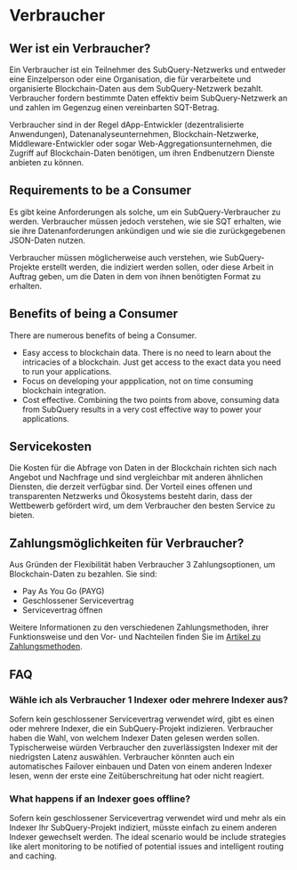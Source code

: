 # Verbraucher

## Wer ist ein Verbraucher?

Ein Verbraucher ist ein Teilnehmer des SubQuery-Netzwerks und entweder eine Einzelperson oder eine Organisation, die für verarbeitete und organisierte Blockchain-Daten aus dem SubQuery-Netzwerk bezahlt. Verbraucher fordern bestimmte Daten effektiv beim SubQuery-Netzwerk an und zahlen im Gegenzug einen vereinbarten SQT-Betrag.

Verbraucher sind in der Regel dApp-Entwickler (dezentralisierte Anwendungen), Datenanalyseunternehmen, Blockchain-Netzwerke, Middleware-Entwickler oder sogar Web-Aggregationsunternehmen, die Zugriff auf Blockchain-Daten benötigen, um ihren Endbenutzern Dienste anbieten zu können.

## Requirements to be a Consumer

Es gibt keine Anforderungen als solche, um ein SubQuery-Verbraucher zu werden. Verbraucher müssen jedoch verstehen, wie sie SQT erhalten, wie sie ihre Datenanforderungen ankündigen und wie sie die zurückgegebenen JSON-Daten nutzen.

Verbraucher müssen möglicherweise auch verstehen, wie SubQuery-Projekte erstellt werden, die indiziert werden sollen, oder diese Arbeit in Auftrag geben, um die Daten in dem von ihnen benötigten Format zu erhalten.

## Benefits of being a Consumer

There are numerous benefits of being a Consumer.

- Easy access to blockchain data. There is no need to learn about the intricacies of a blockchain. Just get access to the exact data you need to run your applications.
- Focus on developing your appplication, not on time consuming blockchain integration.
- Cost effective. Combining the two points from above, consuming data from SubQuery results in a very cost effective way to power your applications.

## Servicekosten

Die Kosten für die Abfrage von Daten in der Blockchain richten sich nach Angebot und Nachfrage und sind vergleichbar mit anderen ähnlichen Diensten, die derzeit verfügbar sind. Der Vorteil eines offenen und transparenten Netzwerks und Ökosystems besteht darin, dass der Wettbewerb gefördert wird, um dem Verbraucher den besten Service zu bieten.

## Zahlungsmöglichkeiten für Verbraucher?

Aus Gründen der Flexibilität haben Verbraucher 3 Zahlungsoptionen, um Blockchain-Daten zu bezahlen. Sie sind:

- Pay As You Go (PAYG)
- Geschlossener Servicevertrag
- Servicevertrag öffnen

Weitere Informationen zu den verschiedenen Zahlungsmethoden, ihrer Funktionsweise und den Vor- und Nachteilen finden Sie im [Artikel zu Zahlungsmethoden](./payment-methods.md).

## FAQ

### Wähle ich als Verbraucher 1 Indexer oder mehrere Indexer aus?

Sofern kein geschlossener Servicevertrag verwendet wird, gibt es einen oder mehrere Indexer, die ein SubQuery-Projekt indizieren. Verbraucher haben die Wahl, von welchem Indexer Daten gelesen werden sollen. Typischerweise würden Verbraucher den zuverlässigsten Indexer mit der niedrigsten Latenz auswählen. Verbraucher könnten auch ein automatisches Failover einbauen und Daten von einem anderen Indexer lesen, wenn der erste eine Zeitüberschreitung hat oder nicht reagiert.

### What happens if an Indexer goes offline?

Sofern kein geschlossener Servicevertrag verwendet wird und mehr als ein Indexer Ihr SubQuery-Projekt indiziert, müsste einfach zu einem anderen Indexer gewechselt werden. The ideal scenario would be include strategies like alert monitoring to be notified of potential issues and intelligent routing and caching.
